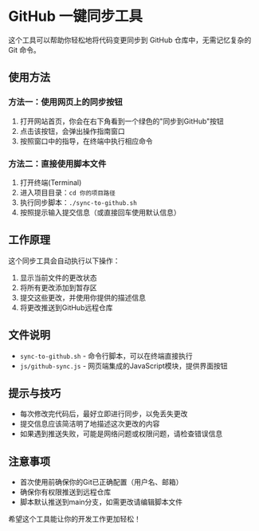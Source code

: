 # GitHub 一键同步工具

这个工具可以帮助你轻松地将代码变更同步到 GitHub 仓库中，无需记忆复杂的 Git 命令。

## 使用方法

### 方法一：使用网页上的同步按钮

1. 打开网站首页，你会在右下角看到一个绿色的"同步到GitHub"按钮
2. 点击该按钮，会弹出操作指南窗口
3. 按照窗口中的指导，在终端中执行相应命令

### 方法二：直接使用脚本文件

1. 打开终端(Terminal)
2. 进入项目目录：`cd 你的项目路径`
3. 执行同步脚本：`./sync-to-github.sh`
4. 按照提示输入提交信息（或直接回车使用默认信息）

## 工作原理

这个同步工具会自动执行以下操作：

1. 显示当前文件的更改状态
2. 将所有更改添加到暂存区
3. 提交这些更改，并使用你提供的描述信息
4. 将更改推送到GitHub远程仓库

## 文件说明

- `sync-to-github.sh` - 命令行脚本，可以在终端直接执行
- `js/github-sync.js` - 网页端集成的JavaScript模块，提供界面按钮

## 提示与技巧

- 每次修改完代码后，最好立即进行同步，以免丢失更改
- 提交信息应该简洁明了地描述这次更改的内容
- 如果遇到推送失败，可能是网络问题或权限问题，请检查错误信息

## 注意事项

- 首次使用前确保你的Git已正确配置（用户名、邮箱）
- 确保你有权限推送到远程仓库
- 脚本默认推送到main分支，如需更改请编辑脚本文件

希望这个工具能让你的开发工作更加轻松！ 